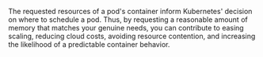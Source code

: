 The requested resources of a pod's container inform Kubernetes' decision on where to schedule a pod.
Thus, by requesting a reasonable amount of memory that matches your genuine needs, you can contribute to easing scaling, reducing cloud costs, avoiding resource contention, and increasing the likelihood of a predictable container behavior.
